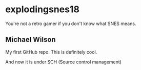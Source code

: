# explodingsnes18
You're not a retro gamer if you don't know what SNES means.  
## Michael Wilson
My first GitHub repo. This is definitely cool.

And now it is under SCH (Source control management)